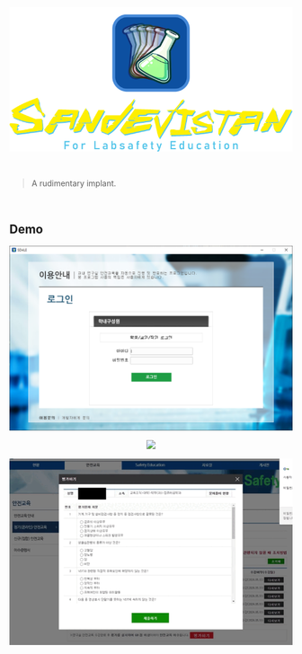 <p align="center">
  <img src="img/card_crop.png">
</p>

<br>

> A rudimentary implant.

<br>

## Demo
<p align="center">
  <img src="img/demo.png">
</p>
<p align="center">
  <img src="img/select_and_skip_lectures.gif">
</p>
<p align="center">
  <img src="img/solve_the_problems.gif">
</p>
